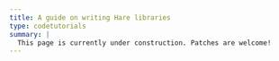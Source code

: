 ```yaml
---
title: A guide on writing Hare libraries
type: codetutorials
summary: |
  This page is currently under construction. Patches are welcome!
---
```

